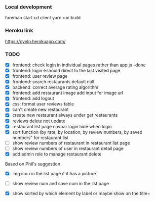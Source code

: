 ### Local development
foreman start 
cd client
yarn run build

### Heroku link
https://cyelp.herokuapp.com/


### TODO
- [x] frontend: check login in individual pages rather than app.js -done
- [x] frontend: login->should direct to the last visited page 
- [x] frontend: user review page 
- [x] frontend: search restaurants default null 
- [x] backend: correct average rating algorithm
- [x] frontend: add restaurant image add input for image url
- [x] frontend: add logout
- [x] css: format user reviews table 
- [x] can't create new restaurant
- [x] create new restaurant always under get restaurants
- [x] reviews delete not update
- [x] restaurant list page navbar login hide when login
- [x] sort function (by rate, by location, by review numbers, by saved numbers" for restaurant list
- [ ] show review numbers of restaurant in restaurant list page
- [ ] show review numbers of user in restaurant detail page
- [x] add admin role to manage restaurant delete

Based on Phil's suggestion
- [x] img icon in the list page if it has a picture
- [ ] show review num and save num in the list page
- [x] show sorted by which element by label or maybe show on the title~

